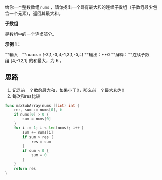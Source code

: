 给你一个整数数组 `nums` ，请你找出一个具有最大和的连续子数组（子数组最少包含一个元素），返回其最大和。

**子数组**

是数组中的一个连续部分。

**示例 1：**

**输入：**nums = [-2,1,-3,4,-1,2,1,-5,4]
**输出：**6
**解释：**连续子数组 [4,-1,2,1] 的和最大，为 6 。

## 思路
1. 记录前一个数的最大和，如果小于0，那么前一个最大和为0
2. 每次和res比较
```go
func maxSubArray(nums []int) int {
	res, sum := nums[0], 0
	if nums[0] > 0 {
		sum = nums[0]
	}
	for i := 1; i < len(nums); i++ {
		sum += nums[i]
		if sum > res {
			res = sum
		}
		if sum < 0 {
			sum = 0
		}
	}
	return res
}
```